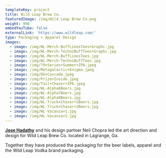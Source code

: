 ```yaml
---
templateKey: project
title: Wild Leap Brew Co.
featuredImage: /img/Wild Leap Brew Co.png
weight: 998
embedYouTube: false
externalLink: 'https://www.wildleap.com/'
type: Packaging + Apparel Design
images:
  - image: /img/WL-Merch-BuffLinesTees+Graphc.jpg
  - image: /img/WL-Merch-TechniBuffTees+Graphc.jpg
  - image: /img/WL-Merch-BuffLinesTees.jpg
  - image: /img/WL-Merch-TechniBuffTees.jpg
  - image: /img/79+Series+Summer+IPA.jpeg
  - image: /img/Metagalactic+Enigma.jpeg
  - image: /img/OG+Cascade.jpeg
  - image: /img/Prize+Inside.jpeg
  - image: /img/Tail+Chaser+IPA.jpeg
  - image: /img/WL-Alpha6Beers.jpg
  - image: /img/WL-Alpha7Beers.jpg
  - image: /img/WL-Alpha8Beers.jpg
  - image: /img/WL-Truck+Chaser+1Beers.jpg
  - image: /img/WL-Truck+Chaser+2Beers.jpg
  - image: /img/WL-Vacanza+1.jpg
  - image: /img/WL-Vacanza+2.jpg
---
```

**[Jose Hadathy](https://sweatshirtmedia.com/team/#jose)** and his design partner Neil Chopra led the art direction and design for Wild Leap Brew Co. located in Lagrange, Ga.

Together they have produced the packaging for the beer labels, apparel and the Wild Leap Vodka brand packaging.
